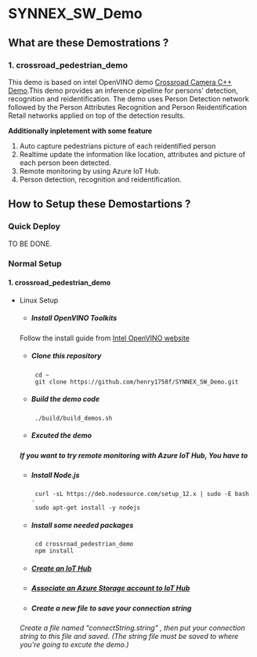 # SYNNEX_SW_Demo

## What are these Demostrations ?
### 1. crossroad_pedestrian_demo
  This demo is based on intel OpenVINO demo [Crossroad Camera C++ Demo](https://docs.openvinotoolkit.org/latest/_demos_crossroad_camera_demo_README.html).This demo provides an inference pipeline for persons' detection, recognition and reidentification. The demo uses Person Detection network followed by the Person Attributes Recognition and Person Reidentification Retail networks applied on top of the detection results.  
  
  **Additionally inpletement with some feature**
  1. Auto capture pedestrians picture of each reidentified person
  2. Realtime update the information like location, attributes and picture of each person been detected.
  3. Remote monitoring by using Azure IoT Hub.
  4. Person detection, recognition and reidentification. 

## How to Setup these Demostartions ?
### Quick Deploy
TO BE DONE.
### Normal Setup
#### 1. crossroad_pedestrian_demo
* Linux Setup
   * ##### Install OpenVINO Toolkits
   Follow the install guide from [Intel OpenVINO website](https://docs.openvinotoolkit.org/latest/_docs_install_guides_installing_openvino_linux.html)
   
   * ##### Clone this repository
   
          cd ~
          git clone https://github.com/henry1758f/SYNNEX_SW_Demo.git
   
   * ##### Build the demo code
          
          ./build/build_demos.sh
    
   * ##### Excuted the demo
   
   ##### If you want to try remote monitoring with Azure IoT Hub, You have to 
   * ##### Install Node.js
    
          curl -sL https://deb.nodesource.com/setup_12.x | sudo -E bash -
          sudo apt-get install -y nodejs
   
   * ##### Install some needed packages
   
          cd crossroad_pedestrian_demo
          npm install
   
   * ##### [Create an IoT Hub](https://docs.microsoft.com/en-us/azure/iot-hub/quickstart-send-telemetry-node#create-an-iot-hub) 
   * ##### [Associate an Azure Storage account to IoT Hub](https://docs.microsoft.com/en-us/azure/iot-hub/iot-hub-csharp-csharp-file-upload#associate-an-azure-storage-account-to-iot-hub)
   * ##### Create a new file to save your connection string
   ###### Create a file named "connectString.string" , then put your connection string to this file and saved. (The string file must be saved to where you're going to excute the demo.)
   
  
  
